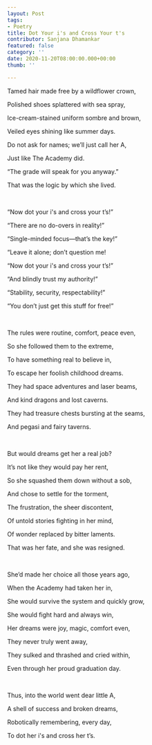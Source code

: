 ```yaml
---
layout: Post
tags:
- Poetry
title: Dot Your i's and Cross Your t's
contributor: Sanjana Dhamankar
featured: false
category: ''
date: 2020-11-20T08:00:00.000+00:00
thumb: ''

---
```

Tamed hair made free by a wildflower crown,

Polished shoes splattered with sea spray,

Ice-cream-stained uniform sombre and brown,

Veiled eyes shining like summer days.

Do not ask for names; we’ll just call her A,

Just like The Academy did.

“The grade will speak for you anyway.”

That was the logic by which she lived.

<br>

“Now dot your i's and cross your t’s!”

“There are no do-overs in reality!”

“Single-minded focus—that’s the key!”

“Leave it alone; don’t question me!

“Now dot your i's and cross your t’s!”

“And blindly trust my authority!”

“Stability, security, respectability!”

“You don’t just get this stuff for free!”

<br>

The rules were routine, comfort, peace even,

So she followed them to the extreme,

To have something real to believe in,

To escape her foolish childhood dreams.

They had space adventures and laser beams,

And kind dragons and lost caverns.

They had treasure chests bursting at the seams,

And pegasi and fairy taverns.

<br>

But would dreams get her a real job?

It’s not like they would pay her rent,

So she squashed them down without a sob,

And chose to settle for the torment,

The frustration, the sheer discontent,

Of untold stories fighting in her mind,

Of wonder replaced by bitter laments.

That was her fate, and she was resigned.

<br>

She’d made her choice all those years ago,

When the Academy had taken her in,

She would survive the system and quickly grow,

She would fight hard and always win,

Her dreams were joy, magic, comfort even,

They never truly went away,

They sulked and thrashed and cried within,

Even through her proud graduation day.

<br>

Thus, into the world went dear little A,

A shell of success and broken dreams,

Robotically remembering, every day,

To dot her i's and cross her t’s.